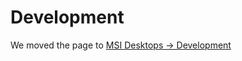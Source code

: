 # Development

We moved the page to [MSI Desktops -> Development](../../unified/msi/development.md)
